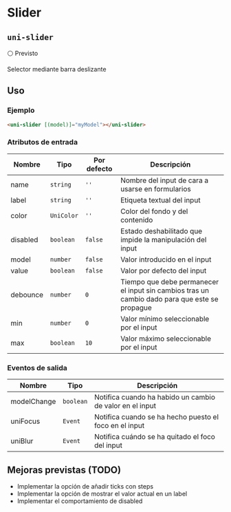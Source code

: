 Slider
===================
`uni-slider`
---
:white_circle: Previsto

Selector mediante barra deslizante

## Uso

### Ejemplo

```html
<uni-slider [(model)]="myModel"></uni-slider>
```

### Atributos de entrada

| Nombre   | Tipo        | Por defecto | Descripción 
| -------- | ----------- | ----------- | -----------
| name     | `string`    | `''`        | Nombre del input de cara a usarse en formularios
| label    | `string`    | `''`        | Etiqueta textual del input
| color    | `UniColor`  | `''`        | Color del fondo y del contenido
| disabled | `boolean`   | `false`     | Estado deshabilitado que impide la manipulación del input
| model    | `number`    | `false`     | Valor introducido en el input
| value    | `boolean`   | `false`     | Valor por defecto del input
| debounce | `number`    | `0`         | Tiempo que debe permanecer el input sin cambios tras un cambio dado para que este se propague
| min      | `number`    | `0`         | Valor mínimo seleccionable por el input
| max      | `boolean`   | `10`        | Valor máximo seleccionable por el input

### Eventos de salida

| Nombre          | Tipo      | Descripción
| --------------- | --------- | -----------
| modelChange     | `boolean` | Notifica cuando ha habido un cambio de valor en el input
| uniFocus        | `Event`   | Notifica cuando se ha hecho puesto el foco en el input
| uniBlur         | `Event`   | Notifica cuándo se ha quitado el foco del input

## Mejoras previstas (TODO)

- Implementar la opción de añadir ticks con steps
- Implementar la opción de mostrar el valor actual en un label
- Implementar el comportamiento de disabled
